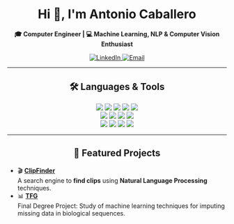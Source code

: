 <h1 align="center">Hi 👋, I'm Antonio Caballero</h1>


<p align="center">
  <b>🎓 Computer Engineer | 💻 Machine Learning, NLP & Computer Vision Enthusiast</b>
</p>

<div align="center">
  <a href="https://www.linkedin.com/in/acaballerocarrasco/" target="_blank">
    <img src="https://img.shields.io/badge/LinkedIn-Antonio%20Caballero-0A66C2?style=for-the-badge&logo=linkedin&logoColor=white" alt="LinkedIn"/>
  </a>
  <a href="mailto:antoniocaballeroc@gmail.com">
    <img src="https://img.shields.io/badge/Email-Contact%20Me-D14836?style=for-the-badge&logo=gmail&logoColor=white" alt="Email"/>
  </a>
</div>

---

<h2 align="center">🛠️ Languages & Tools</h2>

<div align="center">
  <!-- Programming Languages -->
  <img src="https://img.shields.io/badge/Python-3776AB?style=for-the-badge&logo=python&logoColor=white" />
  <img src="https://img.shields.io/badge/C-00599C?style=for-the-badge&logo=c&logoColor=white" />
  <img src="https://img.shields.io/badge/C++-00599C?style=for-the-badge&logo=cplusplus&logoColor=white" />
  <img src="https://img.shields.io/badge/Qt-41CD52?style=for-the-badge&logo=qt&logoColor=white" />
    <img src="https://img.shields.io/badge/BigQuery-4285F4?style=for-the-badge&logo=googlebigquery&logoColor=white" />
</div>

<div align="center">
  <!-- Machine Learning & Data Science -->
  <img src="https://img.shields.io/badge/PyTorch-EE4C2C?style=for-the-badge&logo=pytorch&logoColor=white" />
  <img src="https://img.shields.io/badge/scikit--learn-F7931E?style=for-the-badge&logo=scikitlearn&logoColor=white" />
  <img src="https://img.shields.io/badge/Pandas-150458?style=for-the-badge&logo=pandas&logoColor=white" />
  <img src="https://img.shields.io/badge/OpenCV-5C3EE8?style=for-the-badge&logo=opencv&logoColor=white" />
</div>

<div align="center">
  <!-- Tools & DevOps -->
  <img src="https://img.shields.io/badge/Bash-4EAA25?style=for-the-badge&logo=gnubash&logoColor=white" />
  <img src="https://img.shields.io/badge/Git-F05032?style=for-the-badge&logo=git&logoColor=white" />
  <img src="https://img.shields.io/badge/Docker-2496ED?style=for-the-badge&logo=docker&logoColor=white" />
  <img src="https://img.shields.io/badge/Linux-FCC624?style=for-the-badge&logo=linux&logoColor=black" />
</div>

---

<h2 align="center">🚀 Featured Projects</h2>

- 🎬 **[ClipFinder](https://github.com/antonio-caballero-dev/ClipFinder)**  
  A search engine to **find clips** using **Natural Language Processing** techniques.
- 📊 **[TFG](https://github.com/antonio-caballero-dev/TFG)**  
  Final Degree Project: Study of machine learning techniques for imputing missing data in biological sequences.
